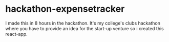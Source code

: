 # hackathon-expensetracker
I made this in 8 hours in the hackathon.
It's my college's clubs hackathon where you have to provide an idea for the start-up  venture so i created this react-app.
